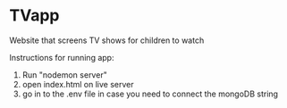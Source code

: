 # TVapp
Website that screens TV shows for children to watch

Instructions for running app:

1. Run "nodemon server"
2. open index.html on live server
3. go in to the .env file in case you need to connect the mongoDB string
